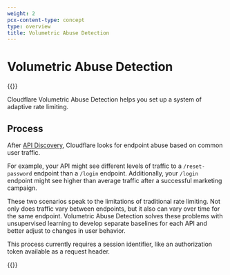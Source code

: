 ```yaml
---
weight: 2
pcx-content-type: concept
type: overview
title: Volumetric Abuse Detection
---
```


# Volumetric Abuse Detection

{{<render file="_availability.md">}}

Cloudflare Volumetric Abuse Detection helps you set up a system of adaptive rate limiting.

## Process

After [API Discovery](/api-security/api-discovery/), Cloudflare looks for endpoint abuse based on common user traffic.

For example, your API might see different levels of traffic to a `/reset-password` endpoint than a `/login` endpoint. Additionally, your `/login` endpoint might see higher than average traffic after a successful marketing campaign.

These two scenarios speak to the limitations of traditional rate limiting. Not only does traffic vary between endpoints, but it also can vary over time for the same endpoint. Volumetric Abuse Detection solves these problems with unsupervised learning to develop separate baselines for each API and better adjust to changes in user behavior.

This process currently requires a session identifier, like an authorization token available as a request header.

{{<render file="_blog-post.md">}}
